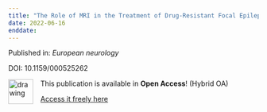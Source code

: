 ```yaml
---
title: "The Role of MRI in the Treatment of Drug-Resistant Focal Epilepsy."
date: 2022-06-16
enddate:
---
```


Published in: *European neurology*

DOI: 10.1159/000525262

<img src="https://upload.wikimedia.org/wikipedia/commons/thumb/7/77/Open_Access_logo_PLoS_transparent.svg/800px-Open_Access_logo_PLoS_transparent.svg.png" alt="drawing" width="50" align="left"/> &nbsp;&nbsp;&nbsp;This publication is available in **Open Access**! (Hybrid OA)

&nbsp;&nbsp;&nbsp;[Access it freely here](https://www.karger.com/Article/Pdf/525262
)

